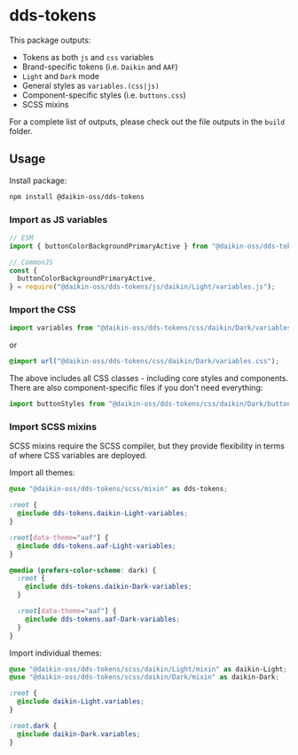 # dds-tokens

This package outputs:

- Tokens as both `js` and `css` variables
- Brand-specific tokens (i.e. `Daikin` and `AAF`)
- `Light` and `Dark` mode
- General styles as `variables.(css|js)`
- Component-specific styles (i.e. `buttons.css`)
- SCSS mixins

For a complete list of outputs, please check out the file outputs in the `build` folder.

## Usage

Install package:

```sh
npm install @daikin-oss/dds-tokens
```

### Import as JS variables

```js
// ESM
import { buttonColorBackgroundPrimaryActive } from "@daikin-oss/dds-tokens/js/daikin/Light/variables.js";

// CommonJS
const {
  buttonColorBackgroundPrimaryActive,
} = require("@daikin-oss/dds-tokens/js/daikin/Light/variables.js");
```

### Import the CSS

```js
import variables from "@daikin-oss/dds-tokens/css/daikin/Dark/variables.css";
```

or

```css
@import url("@daikin-oss/dds-tokens/css/daikin/Dark/variables.css");
```

The above includes all CSS classes - including core styles and components.
There are also component-specific files if you don't need everything:

```js
import buttonStyles from "@daikin-oss/dds-tokens/css/daikin/Dark/buttons.css";
```

### Import SCSS mixins

SCSS mixins require the SCSS compiler, but they provide flexibility in terms of where CSS variables are deployed.

Import all themes:

```scss
@use "@daikin-oss/dds-tokens/scss/mixin" as dds-tokens;

:root {
  @include dds-tokens.daikin-Light-variables;
}

:root[data-theme="aaf"] {
  @include dds-tokens.aaf-Light-variables;
}

@media (prefers-color-scheme: dark) {
  :root {
    @include dds-tokens.daikin-Dark-variables;
  }

  :root[data-theme="aaf"] {
    @include dds-tokens.aaf-Dark-variables;
  }
}
```

Import individual themes:

```scss
@use "@daikin-oss/dds-tokens/scss/daikin/Light/mixin" as daikin-Light;
@use "@daikin-oss/dds-tokens/scss/daikin/Dark/mixin" as daikin-Dark;

:root {
  @include daikin-Light.variables;
}

:root.dark {
  @include daikin-Dark.variables;
}
```
